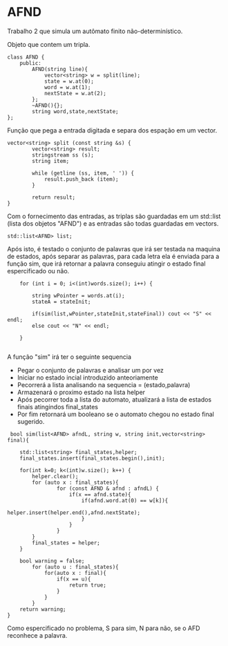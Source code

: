 # AFND

Trabalho 2 que simula um autômato finito não-determinístico.

Objeto que contem um tripla.

```
class AFND {
    public:
        AFND(string line){
            vector<string> w = split(line);
            state = w.at(0);
            word = w.at(1);
            nextState = w.at(2);
        };
        ~AFND(){};
        string word,state,nextState;
};

```

Função que pega a entrada digitada e separa dos espação em um vector.

```
vector<string> split (const string &s) {
        vector<string> result;
        stringstream ss (s);
        string item;

        while (getline (ss, item, ' ')) {
            result.push_back (item);
        }
        
        return result;
}
```

Com o fornecimento das entradas, as triplas são guardadas em um std::list<AFND> (lista dos objetos "AFND") e as entradas são todas guardadas em vectors.

```
std::list<AFND> list;
```
  
  Após isto, é testado o conjunto de palavras que irá ser testada na maquina de estados, após separar as palavras, para cada letra ela é enviada para a função sim, que irá retornar a palavra conseguiu atingir o estado final espercificado ou não.

```
    for (int i = 0; i<(int)words.size(); i++) {

        string wPointer = words.at(i);
        stateA = stateInit;

        if(sim(list,wPointer,stateInit,stateFinal)) cout << "S" << endl;
        else cout << "N" << endl;

    }
    
```

 A função "sim" irá ter o seguinte sequencia

- Pegar o conjunto de palavras e analisar um por vez
- Iniciar no estado incial introduzido anteoriamente
- Pecorrerá a lista analisando na sequencia = (estado,palavra)
- Armazenará o proximo estado na lista helper
- Após pecorrer toda a lista do automato, atualizará a lista de estados finais atingindos final_states
- Por fim retornará um booleano se o automato chegou no estado final sugerido.

```
 bool sim(list<AFND> afndL, string w, string init,vector<string> final){

    std::list<string> final_states,helper;
    final_states.insert(final_states.begin(),init);

    for(int k=0; k<(int)w.size(); k++) {
        helper.clear();
        for (auto x : final_states){
                for (const AFND & afnd : afndL) {                    
                    if(x == afnd.state){
                        if(afnd.word.at(0) == w[k]){                 
                            helper.insert(helper.end(),afnd.nextState);
                        }                    
                    }
                }
        }
        final_states = helper;
    }

    bool warning = false;  
        for (auto u : final_states){
            for(auto x : final){
                if(x == u){
                    return true;
                }
            }
        } 
    return warning;
}
```
Como espercificado no problema, S para sim, N para não, se o AFD reconhece a palavra.
                                  

